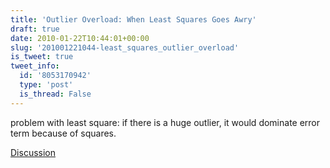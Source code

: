 ```yaml
---
title: 'Outlier Overload: When Least Squares Goes Awry'
draft: true
date: 2010-01-22T10:44:01+00:00
slug: '201001221044-least_squares_outlier_overload'
is_tweet: true
tweet_info:
  id: '8053170942'
  type: 'post'
  is_thread: False
---
```




problem with least square: if there is a huge outlier, it would dominate error term because of squares.

[Discussion](https://x.com/sytelus/status/8053170942)
